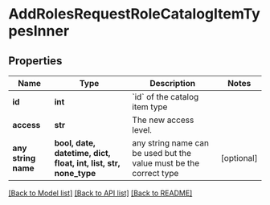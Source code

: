 # AddRolesRequestRoleCatalogItemTypesInner


## Properties
Name | Type | Description | Notes
------------ | ------------- | ------------- | -------------
**id** | **int** | &#x60;id&#x60; of the catalog item type | 
**access** | **str** | The new access level. | 
**any string name** | **bool, date, datetime, dict, float, int, list, str, none_type** | any string name can be used but the value must be the correct type | [optional]

[[Back to Model list]](../README.md#documentation-for-models) [[Back to API list]](../README.md#documentation-for-api-endpoints) [[Back to README]](../README.md)


